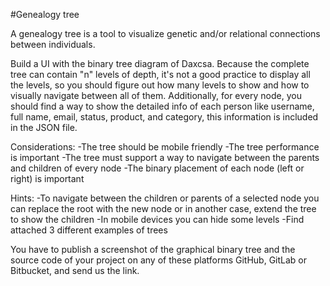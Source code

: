 #Genealogy tree

A genealogy tree is a tool to visualize genetic and/or relational connections between individuals. 

Build a UI with the binary tree diagram of Daxcsa. Because the complete tree can contain "n" levels of depth, it's not a good practice to display all the levels, so you should figure out how many levels to show and how to visually navigate between all of them. Additionally, for every node, you should find a way to show the detailed info of each person like username, full name, email, status, product, and category, this information is included in the JSON file. 

Considerations:
-The tree should be mobile friendly
-The tree performance is important
-The tree must support a way to navigate between the parents and children of every node
-The binary placement of each node (left or right) is important

Hints:
-To navigate between the children or parents of a selected node you can replace the root with the new node or in another case, extend the tree to show the children
-In mobile devices you can hide some levels
-Find attached 3 different examples of trees


You have to publish a screenshot of the graphical binary tree and the source code of your project on any of these platforms GitHub, GitLab or Bitbucket, and send us the link.

